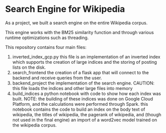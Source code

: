 # Search Engine for Wikipedia

As a project, we built a search engine on the entire Wikipedia corpus. 

This engine works with the BM25 similarity function and through various runtime optimizations such as threading. 


This repository contains four main files:
1. inverted_index_gcp.py
   this file is an implementation of an inverted index which supports the creation of large indices and the storing of posting lists on the disk.
2. search_frontend
   the creation of a flask app that will connect to the backend and receive queries from the user.
3. backend_project
   the implementation of the search engine. CAUTION: this file loads the indices and other large files into memory
4. build_indices
   a python notebook with code to show how each index was built. NOTE: the building of these indices was done on Google Cloud Platform, and the calculations were performed through Spark.
   this notebook contains the code to build an index on the body text of wikipedia, the titles of wikipedia, the pagerank of wikipedia,
   and (though not used in the final engine) an import of a word2vec model trained on the wikipedia corpus.
   
